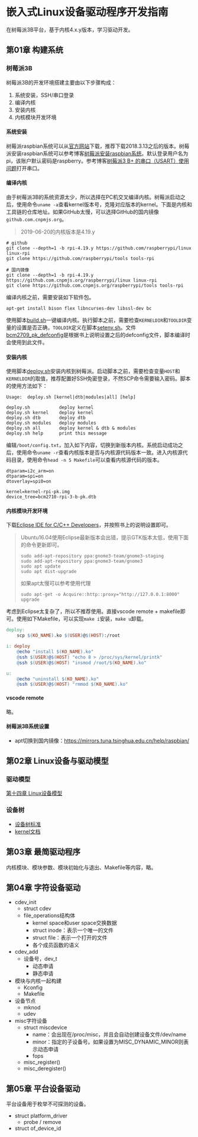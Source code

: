 # 嵌入式Linux设备驱动程序开发指南

在树莓派3B平台，基于内核4.x.y版本，学习驱动开发。

## 第01章 构建系统

### 树莓派3B

树莓派3B的开发环境搭建主要由以下步骤构成：
1. 系统安装，SSH/串口登录
2. 编译内核
3. 安装内核
4. 内核模块开发环境

#### 系统安装

树莓派raspbian系统可以从[官方网站](http://downloads.raspberrypi.org/raspbian_lite/images/)下载，推荐下载2018.3.13之后的版本。树莓派安装raspbian系统可以参考博客[树莓派安装raspbian系统](https://blog.csdn.net/qq_34672033/article/details/88389951)。默认登录用户名为pi，该账户默认密码是raspberry。参考博客[树莓派3 B+ 的串口（USART）使用问题](https://www.cnblogs.com/uestc-mm/p/7204429.html)打开串口。

#### 编译内核

由于树莓派3B的系统资源太少，所以选择在PC机交叉编译内核。树莓派启动之后，使用命令`uname -a`查看kernel版本号，克隆对应版本的kernel。下面是内核和工具链的仓库地址。如果GitHub太慢，可以选择GitHub的国内镜像`github.com.cnpmjs.org`。

> 2019-06-20的内核版本是4.19.y

```shell
# github
git clone --depth=1 -b rpi-4.19.y https://github.com/raspberrypi/linux linux-rpi
git clone https://github.com/raspberrypi/tools tools-rpi

# 国内镜像
git clone --depth=1 -b rpi-4.19.y https://github.com.cnpmjs.org/raspberrypi/linux linux-rpi
git clone https://github.com.cnpmjs.org/raspberrypi/tools tools-rpi
```

编译内核之前，需要安装如下软件包。

```shell
apt-get install bison flex libncurses-dev libssl-dev bc
```

使用脚本[build.sh](kernel/build.sh)一键编译内核。执行脚本之前，需要检查`KERNELDIR`和`TOOLDIR`变量的设置是否正确，`TOOLDIR`定义在脚本[setenv.sh](kernel/setenv.sh)。文件[bcm2709_pk_defconfig](kernel/bcm2709_pk_defconfig)是根据书上说明设置之后的defconfig文件，脚本编译时会使用到此文件。

#### 安装内核

使用脚本[deploy.sh](kernel/deploy.sh)安装内核到树莓派。启动脚本之前，需要检查变量`HOST`和`KERNELDIR`的取值，推荐配置好SSH免密登录，不然SCP命令需要输入密码。脚本的使用方法如下：

```shell
Usage:  deploy.sh [kernel|dtb|modules|all] [help]

deploy.sh           deploy kernel
deploy.sh kernel    deploy kernel
deploy.sh dtb       deploy dtb
deploy.sh modules   deploy modules
deploy.sh all       deploy kernel & dtb & modules
deploy.sh help      print this message
```

编辑`/boot/config.txt`，加入如下内容，切换到新版本内核。系统启动成功之后，使用命令`uname -r`查看内核版本是否与内核源代码版本一致。进入内核源代码目录，使用命令`head -n 5 Makefile`可以查看内核源代码的版本。

```shell
dtparam=i2c_arm=on
dtparam=spi=on
dtoverlay=spi0=on

kernel=kernel-rpi-pk.img
device_tree=bcm2710-rpi-3-b-pk.dtb
```

#### 内核模块开发环境

下载[Eclipse IDE for C/C++ Developers](https://www.eclipse.org/downloads/packages/)，并按照书上的说明设置即可。

> Ubuntu16.04使用Eclipse最新版本会出错，提示GTK版本太低，使用下面的命令更新即可。
> ```shell
> sudo add-apt-repository ppa:gnome3-team/gnome3-staging
> sudo add-apt-repository ppa:gnome3-team/gnome3
> sudo apt update
> sudo apt dist-upgrade
> ```
> 如果apt太慢可以参考使用代理
> ```shell
> sudo apt-get -o Acquire::http::proxy="http://127.0.0.1:8000" upgrade
> ```

考虑到Eclipse太复杂了，所以不推荐使用。直接vscode remote + makefile即可。使用如下Makefile，可以实现`make i`安装，`make u`卸载。

```makefile
deploy:
	scp $(KO_NAME).ko $(USER)@$(HOST):/root

i: deploy
	@echo "install $(KO_NAME).ko"
	@ssh $(USER)@$(HOST) "echo 8 > /proc/sys/kernel/printk"
	@ssh $(USER)@$(HOST) "insmod /root/$(KO_NAME).ko"

u:
	@echo "uninstall $(KO_NAME).ko"
	@ssh $(USER)@$(HOST) "rmmod $(KO_NAME).ko"
```

#### vscode remote

略。

#### 树莓派3B系统设置

* apt切换到国内镜像：https://mirrors.tuna.tsinghua.edu.cn/help/raspbian/


## 第02章 Linux设备与驱动模型

### 驱动模型

[第十四章 Linux设备模型](../linux-device-drivers-v3/README.md#第十四章-linux设备模型)

### 设备树

* [设备树标准](https://github.com/devicetree-org/devicetree-specification/releases)
* [kernel文档](https://www.kernel.org/doc/html/latest/devicetree/)

## 第03章 最简驱动程序

内核模块、模块参数、模块初始化与退出、Makefile等内容，略。

## 第04章 字符设备驱动

* cdev_init
  * struct cdev
  * file_operations结构体
    * kernel space和user space交换数据
    * struct inode：表示一个唯一的文件
    * struct file：表示一个打开的文件
    * 各个成员函数的语义
* cdev_add
  * 设备号，dev_t
    * 动态申请
    * 静态申请
* 模块与内核一起构建
  * Kconfig
  * Makefile
* 设备节点
  * mknod
  * udev
* misc字符设备
  * struct miscdevice
    * name：会出现在/proc/misc，并且会自动创建设备文件/dev/name
    * minor：指定的子设备号。如果设置为MISC_DYNAMIC_MINOR则表示动态申请
    * fops
  * misc_register()
  * misc_deregister()

## 第05章 平台设备驱动

平台设备用于枚举不可探测的设备。
* struct platform_driver
  * probe / remove
* struct of_device_id

